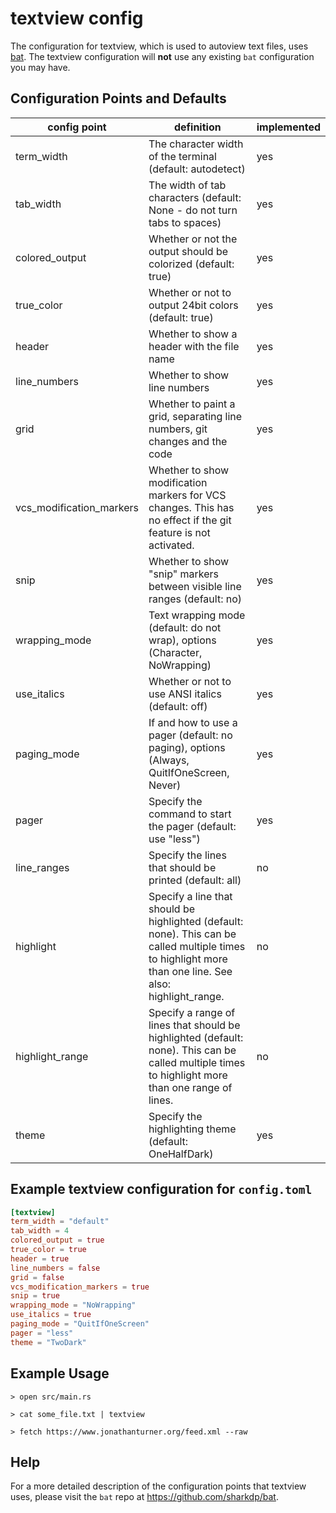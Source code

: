 # textview config

The configuration for textview, which is used to autoview text files, uses [bat](https://docs.rs/bat/0.15.4/bat/struct.PrettyPrinter.html). The textview configuration will **not** use any existing `bat` configuration you may have.

## Configuration Points and Defaults

| config point             | definition                                                                                                                                               | implemented |
| ------------------------ | -------------------------------------------------------------------------------------------------------------------------------------------------------- | ----------- |
| term_width               | The character width of the terminal (default: autodetect)                                                                                                | yes         |
| tab_width                | The width of tab characters (default: None - do not turn tabs to spaces)                                                                                 | yes         |
| colored_output           | Whether or not the output should be colorized (default: true)                                                                                            | yes         |
| true_color               | Whether or not to output 24bit colors (default: true)                                                                                                    | yes         |
| header                   | Whether to show a header with the file name                                                                                                              | yes         |
| line_numbers             | Whether to show line numbers                                                                                                                             | yes         |
| grid                     | Whether to paint a grid, separating line numbers, git changes and the code                                                                               | yes         |
| vcs_modification_markers | Whether to show modification markers for VCS changes. This has no effect if the git feature is not activated.                                            | yes         |
| snip                     | Whether to show "snip" markers between visible line ranges (default: no)                                                                                 | yes         |
| wrapping_mode            | Text wrapping mode (default: do not wrap), options (Character, NoWrapping)                                                                               | yes         |
| use_italics              | Whether or not to use ANSI italics (default: off)                                                                                                        | yes         |
| paging_mode              | If and how to use a pager (default: no paging), options (Always, QuitIfOneScreen, Never)                                                                 | yes         |
| pager                    | Specify the command to start the pager (default: use "less")                                                                                             | yes         |
| line_ranges              | Specify the lines that should be printed (default: all)                                                                                                  | no          |
| highlight                | Specify a line that should be highlighted (default: none). This can be called multiple times to highlight more than one line. See also: highlight_range. | no          |
| highlight_range          | Specify a range of lines that should be highlighted (default: none). This can be called multiple times to highlight more than one range of lines.        | no          |
| theme                    | Specify the highlighting theme (default: OneHalfDark)                                                                                                    | yes         |

## Example textview configuration for `config.toml`

```toml
[textview]
term_width = "default"
tab_width = 4
colored_output = true
true_color = true
header = true
line_numbers = false
grid = false
vcs_modification_markers = true
snip = true
wrapping_mode = "NoWrapping"
use_italics = true
paging_mode = "QuitIfOneScreen"
pager = "less"
theme = "TwoDark"
```

## Example Usage

```shell
> open src/main.rs
```

```shell
> cat some_file.txt | textview
```

```shell
> fetch https://www.jonathanturner.org/feed.xml --raw
```

## Help

For a more detailed description of the configuration points that textview uses, please visit the `bat` repo at <https://github.com/sharkdp/bat>.
